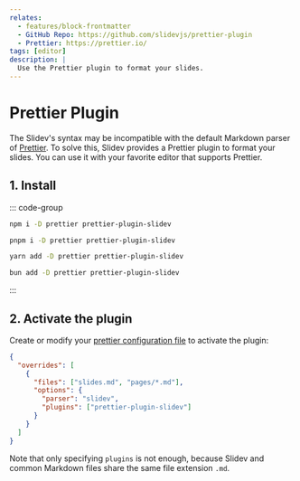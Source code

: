 ```yaml
---
relates:
  - features/block-frontmatter
  - GitHub Repo: https://github.com/slidevjs/prettier-plugin
  - Prettier: https://prettier.io/
tags: [editor]
description: |
  Use the Prettier plugin to format your slides.
---
```


# Prettier Plugin

The Slidev's syntax may be incompatible with the default Markdown parser of [Prettier](https://prettier.io/). To solve this, Slidev provides a Prettier plugin to format your slides. You can use it with your favorite editor that supports Prettier.

## 1. Install

::: code-group

```bash [npm]
npm i -D prettier prettier-plugin-slidev
```

```bash [pnpm]
pnpm i -D prettier prettier-plugin-slidev
```

```bash [yarn]
yarn add -D prettier prettier-plugin-slidev
```

```bash [bun]
bun add -D prettier prettier-plugin-slidev
```

:::

## 2. Activate the plugin

Create or modify your [prettier configuration file](https://prettier.io/docs/en/configuration) to activate the plugin:

```json
{
  "overrides": [
    {
      "files": ["slides.md", "pages/*.md"],
      "options": {
        "parser": "slidev",
        "plugins": ["prettier-plugin-slidev"]
      }
    }
  ]
}
```

Note that only specifying `plugins` is not enough, because Slidev and common Markdown files share the same file extension `.md`.
